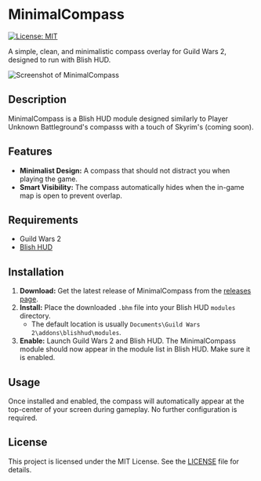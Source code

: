 # MinimalCompass

[![License: MIT](https://img.shields.io/badge/License-MIT-yellow.svg)](https://opensource.org/licenses/MIT)

A simple, clean, and minimalistic compass overlay for Guild Wars 2, designed to run with Blish HUD.

![Screenshot of MinimalCompass](https://i.imgur.com/emBLdC2.png)

## Description

MinimalCompass is a Blish HUD module designed similarly to Player Unknown Battleground's compasss with a touch of Skyrim's (coming soon).

## Features

- **Minimalist Design:** A compass that should not distract you when playing the game.
- **Smart Visibility:** The compass automatically hides when the in-game map is open to prevent overlap.

## Requirements

- Guild Wars 2
- [Blish HUD](https://blishhud.com/)

## Installation

1.  **Download:** Get the latest release of MinimalCompass from the [releases page](https://github.com/GW2Seali/MinimalCompass/releases).
2.  **Install:** Place the downloaded `.bhm` file into your Blish HUD `modules` directory.
    - The default location is usually `Documents\Guild Wars 2\addons\blishhud\modules`.
3.  **Enable:** Launch Guild Wars 2 and Blish HUD. The MinimalCompass module should now appear in the module list in Blish HUD. Make sure it is enabled.

## Usage

Once installed and enabled, the compass will automatically appear at the top-center of your screen during gameplay. No further configuration is required.

## License

This project is licensed under the MIT License. See the [LICENSE](LICENSE) file for details.
